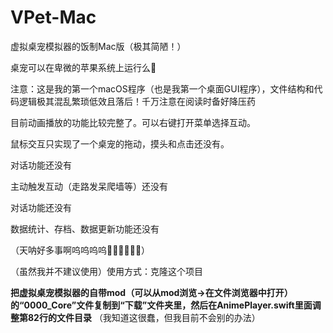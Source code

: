 #  VPet-Mac

虚拟桌宠模拟器的饭制Mac版（极其简陋！）

桌宠可以在卑微的苹果系统上运行么🥺

注意：这是我的第一个macOS程序（也是我第一个桌面GUI程序），文件结构和代码逻辑极其混乱繁琐低效且落后！千万注意在阅读时备好降压药

<!--目前的功能：动画播放；开启关闭时的动画；桌宠拖动效果。-->

目前动画播放的功能比较完整了。可以右键打开菜单选择互动。

鼠标交互只实现了一个桌宠的拖动，摸头和点击还没有。

对话功能还没有

主动触发互动（走路发呆爬墙等）还没有

对话功能还没有

数据统计、存档、数据更新功能还没有

（天呐好多事啊呜呜呜呜🥺🥺🥺🥺🥺🥺）

（虽然我并不建议使用）使用方式：克隆这个项目

**把虚拟桌宠模拟器的自带mod（可以从mod浏览->在文件浏览器中打开）的“0000_Core”文件复制到“下载”文件夹里，然后在AnimePlayer.swift里面调整第82行的文件目录** （我知道这很蠢，但我目前不会别的办法）


